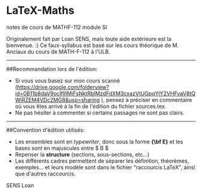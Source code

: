 # LaTeX-Maths
notes de cours de MATHF-112 module SI

Originalement fait par Loan SENS, mais toute aide extérieure est la bienvenue. :)
Ce faux-syllabus est basé sur les cours théorique de M. Anciaux du cours de MATH-F-112 à l'ULB.

-----

##Recommandation lors de l'édition:

- Si vous vous basez sur mon cours scanné (https://drive.google.com/folderview?id=0B11b8daV9oclfllIMjFsNktRblMzdFdXM3cxazVtUGpqYlY2VHFvaV8tQWlRZEM4VDc2MG8&usp=sharing ),
pensez à préciser en commentaire où vous êtes arrivé à la fin de l'édition du fichier sources.tex.
- Ne pas hésiter à commenter si certains passages ne sont pas clairs.

-----

##Convention d'édition utilisés:
- Les ensembles sont en *typewriter*, donc sous la forme **{\bf E}** et les bases sont en majuscules entre $ B $
- Repenser la **structure** (sections, sous-sections, etc...)
- Les différents cadres permettent de séparer les définition, théorèmes, exemples...
et leurs modèle sont dans le fichier "raccourcis LaTeX", ainsi que d'autres raccourcis.

SENS Loan